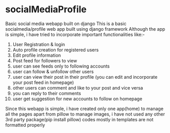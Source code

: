 # socialMediaProfile
Basic social media webapp built on django
This is a basic socialmedia/profile web app built using django framework
Although the app is simple, i have tried to incorporate important functionalities like:-
 1.  User Registration & login
 2.  Auto profile creation for registered users
 3.  Edit profile information
 4.  Post feed for followers to view
 5.  user can see feeds only to following accounts
 6.  user can follow & unfollow other users
 7.  user can view their post in their profile (you can edit and incorporate your post feed in homepage)
 8.  other users can comment and like to your post and vice versa
 9.  you can reply to their comments
 10.  user get suggestion for new accounts to follow on homepage

Since this webapp is simple, i have created only one app(home) to manage all the pages
apart from pillow to manage images, i have not used any other 3rd party package(pip install pillow)
codes mostly in templates are not formatted properly
